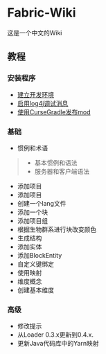 # Fabric-Wiki
这是一个中文的Wiki  

## 教程 

### 安装程序
* [建立开发环境](tutorial/setup.md)
* [启用log4j调试消息](https://wiki.vg/Debugging)
* [使用CurseGradle发布mod](tutorial/cursegradle.md)

### 基础
* 惯例和术语
>* 基本惯例和语法
>* 服务器和客户端语法
* 添加项目
* 添加项目
* 创建一个lang文件
* 添加一个块
* 添加项目组
* 根据生物群系进行块改变颜色
* 生成结构
* 添加实体
* 添加BlockEntity
* 自定义键绑定
* 使用映射
* 维度概念
* 创建基本维度

### 高级

* 修改提示
* 从Loader 0.3.x更新到0.4.x.
* 更新Java代码库中的Yarn映射
